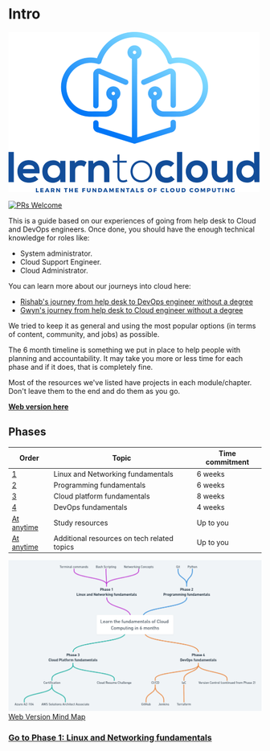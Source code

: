 # Intro

![](img/HQ1.png)

[![PRs Welcome](https://img.shields.io/badge/PRs-welcome-brightgreen.svg?style=flat-square)](http://makeapullrequest.com)

This is a guide based on our experiences of going from help desk to Cloud and DevOps engineers. Once done, you should have the enough technical knowledge for roles like:

- System administrator.
- Cloud Support Engineer.
- Cloud Administrator.

You can learn more about our journeys into cloud here:
- [Rishab's journey from help desk to DevOps engineer without a degree](https://youtu.be/LZuWZ0SBYm8) 
- [Gwyn's journey from help desk to Cloud engineer without a degree](https://youtu.be/kluKaLXJ2lg)

We tried to keep it as general and using the most popular options (in terms of content, community, and jobs) as possible.

The 6 month timeline is something we put in place to help people with planning and accountability. It may take you more or less time for each phase and if it does, that is completely fine.

Most of the resources we've listed have projects in each module/chapter. Don't leave them to the end and do them as you go.

**[Web version here](https://learntocloud.guide)**


## Phases


| Order | Topic                           | Time commitment |
|-------|---------------------------------|-------------------|
| [1](phase1/README.md)     | Linux and Networking fundamentals | 6 weeks           |
| [2](phase2/README.md)     | Programming fundamentals | 6 weeks           |
| [3](phase3/README.md)    | Cloud platform fundamentals| 8 weeks           |
| [4](phase4/README.md)     | DevOps fundamentals         | 4 weeks           |
| [At anytime](resources/readme.md)     | Study resources         | Up to you        |
| [At anytime](more-topics/README.md)     | Additional resources on tech related topics        | Up to you        |

![MindMap](img/map.png)
[Web Version Mind Map](https://whimsical.com/cloud-computing-YXhM6K6UEmJ7iDe58MsUPx)

### [Go to Phase 1: Linux and Networking fundamentals](phase1/README.md)
